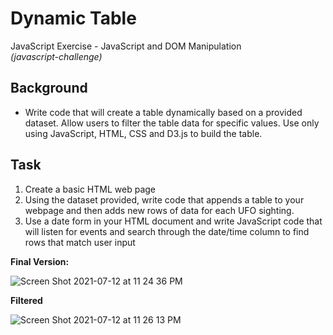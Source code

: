 # Dynamic Table
JavaScript Exercise - JavaScript and DOM Manipulation
<br>
<i>(javascript-challenge)</i>

## Background
* Write code that will create a table dynamically based on a provided dataset. Allow users to filter the table data for specific values. Use only using JavaScript, HTML, CSS and D3.js to build the table.

## Task
1. Create a basic HTML web page
2. Using the dataset provided, write code that appends a table to your webpage and then adds new rows of data for each UFO sighting.
3. Use a date form in your HTML document and write JavaScript code that will listen for events and search through the date/time column to find rows that match user input


 <b>Final Version:</b>
 
 ![Screen Shot 2021-07-12 at 11 24 36 PM](https://user-images.githubusercontent.com/22499952/125385358-552c4280-e368-11eb-9e5a-5c547b29015a.png)
 
 <b>Filtered</b>
 
 ![Screen Shot 2021-07-12 at 11 26 13 PM](https://user-images.githubusercontent.com/22499952/125385480-8f95df80-e368-11eb-8f18-2f2f9714c1cd.png)


